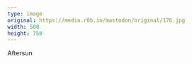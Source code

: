 ```yaml
---
type: image
original: https://media.r0b.io/mastodon/original/176.jpg
width: 500
height: 750
---
```


Aftersun
